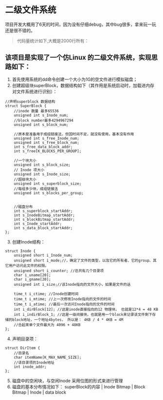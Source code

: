 # 二级文件系统
项目开发大概用了6天的时间，因为没有仔细debug，其中bug很多，拿来玩一玩还是很不错的。

> 代码量统计如下,大概是2000行所有：


## 该项目是实现了一个仿Linux 的二级文件系统，实现思路如下：
1. 首先使用系统的dd命令创建一个大小为1G的空文件进行模拟磁盘；
2. 创建超级块superBlock，数据结构如下（其作用是系统启动时，加载进内存对文件系统进行识别）：
```
//声明superblock 数据结构
struct SuperBlock {
	//inode 数量 最多65536
	unsigned int s_Inode_num;
	//block number最多4294967294 
	unsigned int s_block_num;

    //原本是准备用于成组链接法，但因时间不足，就没有使用，基本没有作用
	unsigned int s_free_Inode_num;
	unsigned int s_free_block_num;
	int s_free_data_block_addr;
	int s_free[K_BLOCKS_PER_GROUP];
	
    //一个块大小
	unsigned int s_block_size;
    // Inode 项大小
	unsigned int s_Inode_size;
    //超级块大小
	unsigned int s_superblock_size;
    //每组多少块，成组链接法
	unsigned int s_blocks_per_group;
	

	//磁盘分布
	int s_superblock_startAddr;
	int s_InodeBitmap_startAddr;
	int s_blockBitmap_startAddr;
	int s_Inode_startAddr;
	int s_data_block_startAddr;
};
```

3. 创建Inode结构：
```
struct Inode {
	unsigned short i_Inode_num;
	unsigned short i_mode;//，确定了文件的类型，以及它的所有者、它的group、其它用户访问此文件的权限。
	unsigned short i_counter; //总共有几个目录项
	char i_uname[20];
	char i_gname[20];
	unsigned int i_size;//该Inode指向的文件大小，如果是文件的话
	
	time_t i_ctime; //Inode创建时间
	time_t i_mtime; //上一次修改Inode指向的文件的时间
	time_t i_atime; //最后一次访问Inode指向的文件的时间
	int i_dirBlock[12]; //这是inode直接指向的12 物理块， 也就是12*4 = 48 KB
	int i_indirBlock_1; //这是一级间接块，也就是用一个block来记录该文件剩下存储的block地址，一个地址4bytes， 所以是： 4KB / 4 * 4KB = 4M
	//合起来单个文件最大为 4096 + 48KB
};
```
4. 声明目录项：
```
struct DirItem {
    //目录名
	char itemName[K_MAX_NAME_SIZE];
    //该目录项的Inode地址
	int inode_addr;
};
```
5. 磁盘中的空闲块，与空闲Inode 采用位图的形式来进行管理
6. 磁盘的基本分布情况如下：
superBlock的内容 | Inode Bitmap | Block Bitmap | Inode  | data block



